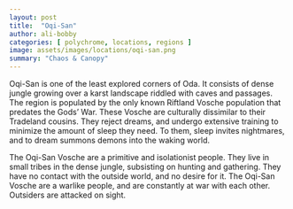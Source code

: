 ```yaml
---
layout: post
title:  "Oqi-San"
author: ali-bobby
categories: [ polychrome, locations, regions ]
image: assets/images/locations/oqi-san.png
summary: "Chaos & Canopy"
---
```


Oqi-San is one of the least explored corners of Oda. It consists of dense jungle growing over a karst landscape riddled with caves and passages. The region is populated by the only known Riftland Vosche population that predates the Gods’ War. These Vosche are culturally dissimilar to their Tradeland cousins. They reject dreams, and undergo extensive training to minimize the amount of sleep they need. To them, sleep invites nightmares, and to dream summons demons into the waking world.

The Oqi-San Vosche are a primitive and isolationist people. They live in small tribes in the dense jungle, subsisting on hunting and gathering. They have no contact with the outside world, and no desire for it. The Oqi-San Vosche are a warlike people, and are constantly at war with each other. Outsiders are attacked on sight.